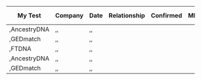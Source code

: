 ﻿My Test|Company|Date|Relationship|Confirmed|MRCA|Confirmed 1|Notes
-|-|-|-|-|-|-|-|
,AncestryDNA|,,|,,
,GEDmatch|,,|,,
,FTDNA|,,|,,
,AncestryDNA|,,|,,
,GEDmatch|,,|,,